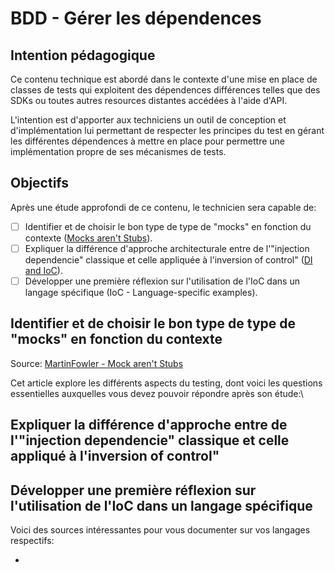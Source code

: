 # BDD - Gérer les dépendences

## Intention pédagogique

Ce contenu technique est abordé dans le contexte d'une mise en place de classes de tests qui exploitent des dépendences différences telles que des SDKs ou toutes autres resources distantes accédées à l'aide d'API.

L'intention est d'apporter aux techniciens un outil de conception et d'implémentation lui permettant de respecter les principes du test en gérant les différentes dépendences à mettre en place pour permettre une implémentation propre de ses mécanismes de tests.

## Objectifs

Après une étude approfondi de ce contenu, le technicien sera capable de:

* [ ] Identifier et de choisir le bon type de type de "mocks" en fonction du contexte ([Mocks aren't Stubs](mocksarentstubs.md)).
* [ ] Expliquer la différence d'approche architecturale entre de l'"injection dependencie" classique et celle appliquée à l'inversion of control" ([DI and IoC](di-and-ioc.md)).
* [ ] Développer une première réflexion sur l'utilisation de l'IoC dans un langage spécifique (IoC - Language-specific examples).

## Identifier et de choisir le bon type de type de "mocks" en fonction du contexte

Source: [MartinFowler - Mock aren't Stubs](https://martinfowler.com/articles/mocksArentStubs.html)

Cet article explore les différents aspects du testing, dont voici les questions essentielles auxquelles vous devez pouvoir répondre après son étude:\


## Expliquer la différence d'approche entre de l'"injection dependencie" classique et celle appliqué à l'inversion of control"



## Développer une première réflexion sur l'utilisation de l'IoC dans un langage spécifique

Voici des sources intéressantes pour vous documenter sur vos langages respectifs:

*
